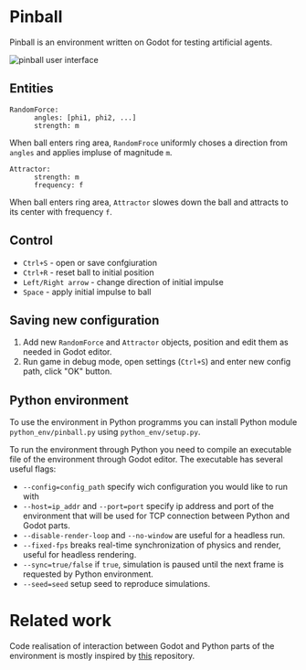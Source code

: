 # Pinball
Pinball is an environment written on Godot for testing artificial agents.

![pinball user interface](assets/pinball.gif)

## Entities

```
RandomForce:
      angles: [phi1, phi2, ...]
      strength: m
```
When ball enters ring area, `RandomFroce` uniformly choses a direction from `angles` and applies impluse of magnitude `m`.

```
Attractor:
      strength: m
      frequency: f
```
When ball enters ring area, `Attractor` slowes down the ball and attracts to its center with frequency `f`.


## Control

 - `Ctrl+S` - open or save confgiuration
 - `Ctrl+R` - reset ball to initial position
 - `Left/Right arrow` - change direction of initial impulse
 - `Space` - apply initial impulse to ball
 
## Saving new configuration

1. Add new `RandomForce` and `Attractor` objects, position and edit them as needed in Godot editor.
2. Run game in debug mode, open settings (`Ctrl+S`) and enter new config path, click "OK" button.

## Python environment
To use the environment in Python programms you can install Python module `python_env/pinball.py` using `python_env/setup.py`.

To run the environment through Python you need to compile an executable file of the environment through Godot editor. The executable has several useful flags:

- `--config=config_path` specify wich configuration you would like to run with
- `--host=ip_addr` and `--port=port` specify ip address and port of the environment that will be used for TCP connection between Python and Godot parts.  
- `--disable-render-loop` and `--no-window` are useful for a headless run.
- `--fixed-fps` breaks real-time synchronization of physics and render, useful for headless rendering.
- `--sync=true/false` if `true`, simulation is paused until the next frame is requested by Python environment.
- `--seed=seed` setup seed to reproduce simulations.

# Related work
Code realisation of interaction between Godot and Python parts of the environment is mostly inspired by [this](https://github.com/edbeeching/godot_rl_agents) repository. 
